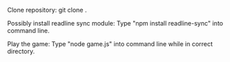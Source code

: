 Clone repository:
git clone <link>.

Possibly install readline sync module:
Type "npm install readline-sync" into command line. 

Play the game: 
Type "node game.js" into command line while in correct directory.
